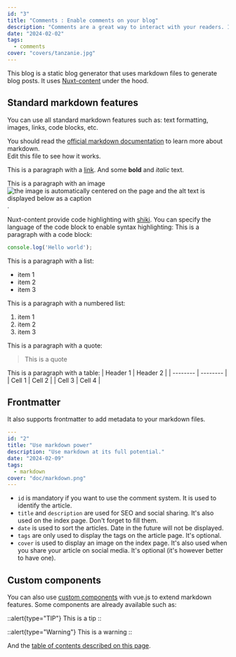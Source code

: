 ```yaml
---
id: "3"
title: "Comments : Enable comments on your blog"
description: "Comments are a great way to interact with your readers. It's a great way to get feedback and improve your content."
date: "2024-02-02"
tags:
  - comments
cover: "covers/tanzanie.jpg"
---
```


This blog is a static blog generator that uses markdown files to generate blog posts.
It uses [Nuxt-content](https://content.nuxt.com/) under the hood. 

## Standard markdown features
You can use all standard markdown features such as:
text formatting, images, links, code blocks, etc.

You should read the [official markdown documentation](https://www.markdownguide.org/) to learn more about markdown.   
Edit this file to see how it works.


This is a paragraph with a [link](https://www.google.com). And some **bold** and *italic* text.

This is a paragraph with an image ![the image is automatically centered on the page and the alt text is displayed below as a caption](/images/doc/image-eventuallycoding.jpg "title of the image you should add for accessibility").

Nuxt-content provide code highlighting with [shiki](https://github.com/shikijs/shiki). You can specify the language of the code block to enable syntax highlighting:
This is a paragraph with a code block:
```javascript
console.log('Hello world');
```

This is a paragraph with a list:
- item 1
- item 2
- item 3

This is a paragraph with a numbered list:
1. item 1
2. item 2
3. item 3

This is a paragraph with a quote:
> This is a quote

This is a paragraph with a table:
| Header 1 | Header 2 |
| -------- | -------- |
| Cell 1   | Cell 2   |
| Cell 3   | Cell 4   |

## Frontmatter
It also supports frontmatter to add metadata to your markdown files.

```yaml
---
id: "2"
title: "Use markdown power"
description: "Use markdown at its full potential."
date: "2024-02-09"
tags:
  - markdown
cover: "doc/markdown.png"
---
```

* `id` is mandatory if you want to use the comment system. It is used to identify the article.  
* `title` and `description` are used for SEO and social sharing. It's also used on the index page. Don't forget to fill them.
* `date` is used to sort the articles. Date in the future will not be displayed.
* `tags` are only used to display the tags on the article page. It's optional.
* `cover` is used to display an image on the index page. It's also used when you share your article on social media. It's optional (it's however better to have one). 

## Custom components
You can also use [custom components](https://content.nuxt.com/usage/markdown#vue-components) with vue.js to extend markdown features. Some components are already available such as:

::alert{type="TIP"}
This is a tip
::

::alert{type="Warning"}
This is a warning
::


And the [table of contents described on this page](/tableofcontent). 
